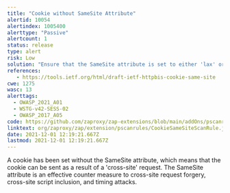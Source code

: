 ```yaml
---
title: "Cookie without SameSite Attribute"
alertid: 10054
alertindex: 1005400
alerttype: "Passive"
alertcount: 1
status: release
type: alert
risk: Low
solution: "Ensure that the SameSite attribute is set to either 'lax' or ideally 'strict' for all cookies."
references:
   - https://tools.ietf.org/html/draft-ietf-httpbis-cookie-same-site
cwe: 1275
wasc: 13
alerttags: 
  - OWASP_2021_A01
  - WSTG-v42-SESS-02
  - OWASP_2017_A05
code: https://github.com/zaproxy/zap-extensions/blob/main/addOns/pscanrules/src/main/java/org/zaproxy/zap/extension/pscanrules/CookieSameSiteScanRule.java
linktext: org/zaproxy/zap/extension/pscanrules/CookieSameSiteScanRule.java
date: 2021-12-01 12:19:21.667Z
lastmod: 2021-12-01 12:19:21.667Z
---
```

A cookie has been set without the SameSite attribute, which means that the cookie can be sent as a result of a 'cross-site' request. The SameSite attribute is an effective counter measure to cross-site request forgery, cross-site script inclusion, and timing attacks.
